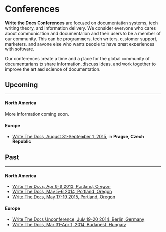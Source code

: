 # Conferences

**Write the Docs Conferences** are focused on documentation systems,
tech writing theory, and information delivery. We consider everyone
who cares about communication and documentation and their users to be a
member of our community. This can be programmers, tech writers, customer
support, marketers, and anyone else who wants people to have great
experiences with software.

Our conferences create a time and a place for the global community of
documentarians to share information, discuss ideas, and work together to
improve the art and science of documentation.

## Upcoming

* * * * *

#### North America

More information coming soon.

#### Europe

- [Write The Docs, August 31-September 1, 2015](eu/2015.md), in **Prague, Czech Republic**

## Past

* * * * *

#### North America

- [Write The Docs, Apr 8-9 2013, Portland, Oregon](http://conf.writethedocs.org/na/2013/)
- [Write The Docs, May 5-6 2014, Portland, Oregon](http://conf.writethedocs.org/na/2014/)
- [Write The Docs, May 17-19 2015, Portland, Oregon](http://www.writethedocs.org/conf/na/2015/)

#### Europe

- [Write The Docs Unconference, July 19-20 2014, Berlin, Germany](http://conf.writethedocs.org/eu/2014/unconf-berlin.html)
- [Write The Docs, Mar 31-Apr 1, 2014, Budapest, Hungary](http://conf.writethedocs.org/eu/2014/)

